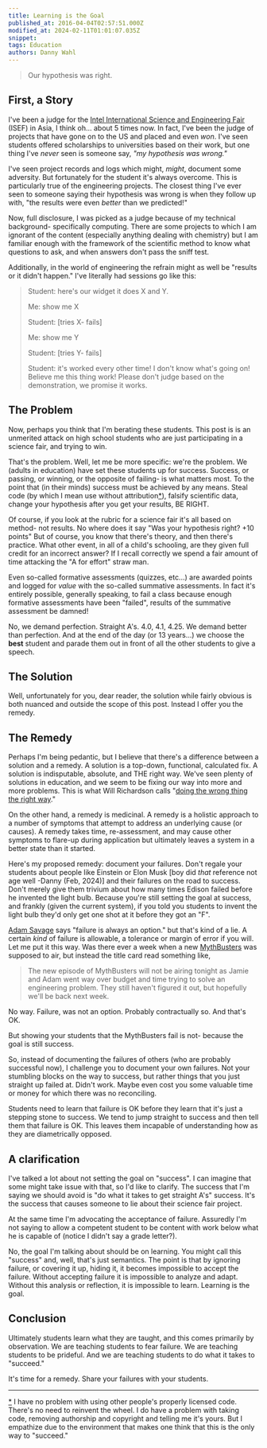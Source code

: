 ```yaml
---
title: Learning is the Goal
published_at: 2016-04-04T02:57:51.000Z
modified_at: 2024-02-11T01:01:07.035Z
snippet: 
tags: Education
authors: Danny Wahl
---
```


> Our hypothesis was right.

## First, a Story

I've been a judge for the
[Intel International Science and Engineering Fair](https://student.societyforscience.org/intel-isef)
(ISEF) in Asia, I think oh... about 5 times now. In fact, I've been the judge of
projects that have gone on to the US and placed and even _won_. I've seen
students offered scholarships to universities based on their work, but one thing
I've _never_ seen is someone say, _"my hypothesis was wrong."_

I've seen project records and logs which might, _might_, document some
adversity. But fortunately for the student it's always overcome. This is
particularly true of the engineering projects. The closest thing I've ever seen
to someone saying their hypothesis was wrong is when they follow up with, "the
results were even _better_ than we predicted!"

Now, full disclosure, I was picked as a judge because of my technical
background- specifically computing. There are some projects to which I am
ignorant of the content (especially anything dealing with chemistry) but I am
familiar enough with the framework of the scientific method to know what
questions to ask, and when answers don't pass the sniff test.

Additionally, in the world of engineering the refrain might as well be "results
or it didn't happen." I've literally had sessions go like this:

> Student: here's our widget it does X and Y.
>
> Me: show me X
>
> Student: \[tries X- fails\]
>
> Me: show me Y
>
> Student: \[tries Y- fails\]
>
> Student: it's worked every other time! I don't know what's going on! Believe
> me this thing work! Please don't judge based on the demonstration, we promise
> it works.

## The Problem

Now, perhaps you think that I'm berating these students. This post is is an
unmerited attack on high school students who are just participating in a science
fair, and trying to win.

That's the problem. Well, let me be more specific: we're the problem. We (adults
in education) have set these students up for success. Success, or passing, or
winning, or the opposite of failing- is what matters most. To the point that (in
their minds) success must be achieved by any means. Steal code (by which I mean
use without attribution[\*](#ref1)), falsify scientific data, change your
hypothesis after you get your results, BE RIGHT.

Of course, if you look at the rubric for a science fair it's all based on
method- not results. No where does it say "Was your hypothesis right? +10
points" But of course, you know that there's theory, and then there's practice.
What other event, in all of a child's schooling, are they given full credit for
an incorrect answer? If I recall correctly we spend a fair amount of time
attacking the "A for effort" straw man.

Even so-called formative assessments (quizzes, etc...) are awarded points and
logged for _value_ with the so-called summative assessments. In fact it's
entirely possible, generally speaking, to fail a class because enough formative
assessments have been "failed", results of the summative assessment be damned!

No, we demand perfection. Straight A's. 4.0, 4.1, 4.25. We demand better than
perfection. And at the end of the day (or 13 years...) we choose the **best**
student and parade them out in front of all the other students to give a speech.

## The Solution

Well, unfortunately for you, dear reader, the solution while fairly obvious is
both nuanced and outside the scope of this post. Instead I offer you the remedy.

## The Remedy

Perhaps I'm being pedantic, but I believe that there's a difference between a
solution and a remedy. A solution is a top-down, functional, calculated fix. A
solution is indisputable, absolute, and THE right way. We've seen plenty of
solutions in education, and we seem to be fixing our way into more and more
problems. This is what Will Richardson calls
"[doing the wrong thing the right way](https://medium.com/modern-learning/we-re-trying-to-do-the-wrong-thing-right-in-schools-210ce8f85d35#.4lqijmg6k)."

On the other hand, a remedy is medicinal. A remedy is a holistic approach to a
number of symptoms that attempt to address an underlying cause (or causes). A
remedy takes time, re-assessment, and may cause other symptoms to flare-up
during application but ultimately leaves a system in a better state than it
started.

Here's my proposed remedy: document your failures. Don't regale your students
about people like Einstein or Elon Musk \[boy did _that_ reference not age well
-Danny (Feb, 2024)\] and their failures on the road to success. Don't merely
give them trivium about how many times Edison failed before he invented the
light bulb. Because you're still setting the goal at success, and frankly (given
the current system), if you told you students to invent the light bulb they'd
only get one shot at it before they got an "F".

[Adam Savage](https://en.wikipedia.org/wiki/Adam_Savage) says "failure is always
an option." but that's kind of a lie. A certain _kind_ of failure is allowable,
a tolerance or margin of error if you will. Let me put it this way. Was there
ever a week when a new [MythBusters](https://en.wikipedia.org/wiki/MythBusters)
was supposed to air, but instead the title card read something like,

> The new episode of MythBusters will not be airing tonight as Jamie and Adam
> went way over budget and time trying to solve an engineering problem. They
> still haven't figured it out, but hopefully we'll be back next week.

No way. Failure, was not an option. Probably contractually so. And that's OK.

But showing your students that the MythBusters fail is not- because the goal is
still success.

So, instead of documenting the failures of others (who are probably successful
now), I challenge you to document your own failures. Not your stumbling blocks
on the way to success, but rather things that you just straight up failed at.
Didn't work. Maybe even cost you some valuable time or money for which there was
no reconciling.

Students need to learn that failure is OK before they learn that it's just a
stepping stone to success. We tend to jump straight to success and then tell
them that failure is OK. This leaves them incapable of understanding how as they
are diametrically opposed.

## A clarification

I've talked a lot about not setting the goal on "success". I can imagine that
some might take issue with that, so I'd like to clarify. The success that I'm
saying we should avoid is "do what it takes to get straight A's" success. It's
the success that causes someone to lie about their science fair project.

At the same time I'm advocating the acceptance of failure. Assuredly I'm not
saying to allow a competent student to be content with work below what he is
capable of (notice I didn't say a grade letter?).

No, the goal I'm talking about should be on learning. You might call this
"success" and, well, that's just semantics. The point is that by ignoring
failure, or covering it up, hiding it, it becomes impossible to accept the
failure. Without accepting failure it is impossible to analyze and adapt.
Without this analysis or reflection, it is impossible to learn. Learning is the
goal.

## Conclusion

Ultimately students learn what they are taught, and this comes primarily by
observation. We are teaching students to fear failure. We are teaching students
to be prideful. And we are teaching students to do what it takes to "succeed."

It's time for a remedy. Share your failures with your students.

---

<a id="ref1"></a> [\*](#ref1) I have no problem with using other people's
properly licensed code. There's no need to reinvent the wheel. I do have a
problem with taking code, removing authorship and copyright and telling me it's
yours. But I empathize due to the environment that makes one think that this is
the only way to "succeed."
